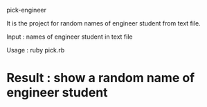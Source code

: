 pick-engineer

It is the project for random names of engineer student from text file.

Input : names of engineer student in text file

Usage : ruby pick.rb

Result : show a random name of engineer student
=============

